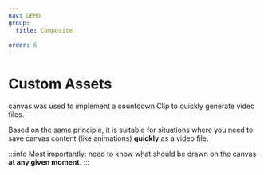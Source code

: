 ```yaml
---
nav: DEMO
group:
  title: Composite

order: 6
---
```


# Custom Assets

canvas was used to implement a countdown Clip to quickly generate video files.

Based on the same principle, it is suitable for situations where you need to save canvas content (like animations) **quickly** as a video file.

:::info
Most importantly: need to know what should be drawn on the canvas **at any given moment**.
:::

<code src="./2_6_1-custom-clip.tsx"></code>
